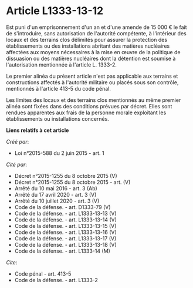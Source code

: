 # Article L1333-13-12

Est puni d'un emprisonnement d'un an et d'une amende de 15 000 € le fait de s'introduire, sans autorisation de l'autorité
compétente, à l'intérieur des locaux et des terrains clos délimités pour assurer la protection des établissements ou des
installations abritant des matières nucléaires affectées aux moyens nécessaires à la mise en œuvre de la politique de
dissuasion ou des matières nucléaires dont la détention est soumise à l'autorisation mentionnée à l'article L. 1333-2. 

Le premier alinéa du présent article n'est pas applicable aux terrains et constructions affectés à l'autorité militaire ou
placés sous son contrôle, mentionnés à l'article 413-5 du code pénal. 

Les limites des locaux et des terrains clos mentionnés au même premier alinéa sont fixées dans des conditions prévues par
décret. Elles sont rendues apparentes aux frais de la personne morale exploitant les établissements ou installations
concernés.

**Liens relatifs à cet article**

_Créé par_:

  - Loi n°2015-588 du 2 juin 2015 - art. 1

_Cité par_:

  - Décret n°2015-1255 du 8 octobre 2015  (V)
  - Décret n°2015-1255 du 8 octobre 2015  - art. (V)
  - Arrêté du 10 mai 2016 - art. 3 (Ab)
  - Arrêté du 17 avril 2020 - art. 3 (V)
  - Arrêté du 10 juillet 2020 - art. 3 (V)
  - Code de la défense. - art. D1333-79 (V)
  - Code de la défense. - art. L1333-13-13 (V)
  - Code de la défense. - art. L1333-13-14 (V)
  - Code de la défense. - art. L1333-13-15 (V)
  - Code de la défense. - art. L1333-13-16 (V)
  - Code de la défense. - art. L1333-13-17 (V)
  - Code de la défense. - art. L1333-13-18 (V)
  - Code de la défense. - art. L1333-14 (M)

_Cite_:

  - Code pénal - art. 413-5
  - Code de la défense. - art. L1333-2
